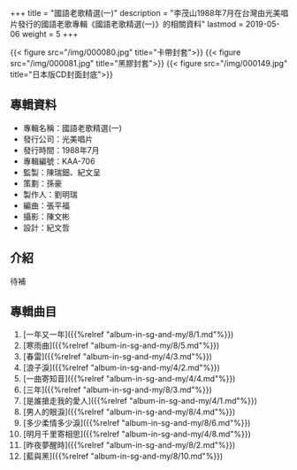 +++
title = "國語老歌精選(一)"
description = "李茂山1988年7月在台灣由光美唱片發行的國語老歌專輯《國語老歌精選(一)》的相關資料"
lastmod = 2019-05-06
weight = 5
+++

{{< figure src="/img/000080.jpg" title="卡帶封套">}}
{{< figure src="/img/000081.jpg" title="黑膠封套">}}
{{< figure src="/img/000149.jpg" title="日本版CD封面封底">}}


## 專輯資料

* 專輯名稱：國語老歌精選(一)
* 發行公司：光美唱片
* 發行時間：1988年7月
* 專輯編號：KAA-706
* 監製：陳瑞鈿、紀文呈
* 策劃：孫豪
* 製作人：劉明瑞
* 編曲：張平福
* 攝影：陳文彬
* 設計：紀文哲


## 介紹

待補

## 專輯曲目

1. [一年又一年]({{%relref "album-in-sg-and-my/8/1.md"%}}) 
2. [寒雨曲]({{%relref "album-in-sg-and-my/8/5.md"%}}) 
3. [春雷]({{%relref "album-in-sg-and-my/4/3.md"%}}) 
4. [浪子淚]({{%relref "album-in-sg-and-my/4/2.md"%}}) 
5. [一曲寄知音]({{%relref "album-in-sg-and-my/4/4.md"%}}) 
6. [三年]({{%relref "album-in-sg-and-my/8/3.md"%}}) 
7. [是誰搶走我的愛人]({{%relref "album-in-sg-and-my/4/1.md"%}}) 
8. [男人的眼淚]({{%relref "album-in-sg-and-my/8/4.md"%}}) 
9. [多少柔情多少淚]({{%relref "album-in-sg-and-my/8/6.md"%}}) 
10. [明月千里寄相思]({{%relref "album-in-sg-and-my/4/8.md"%}}) 
11. [昨夜夢醒時]({{%relref "album-in-sg-and-my/8/2.md"%}}) 
12. [藍與黑]({{%relref "album-in-sg-and-my/8/10.md"%}}) 
<br/>
<br/>